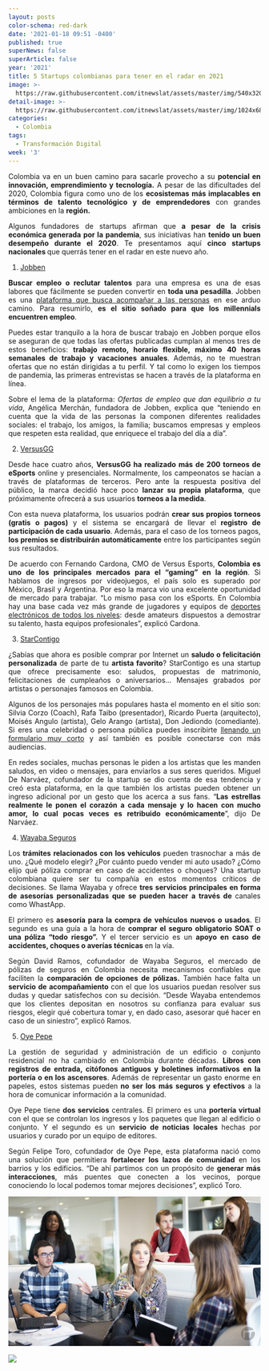 ```yaml
---
layout: posts
color-schema: red-dark
date: '2021-01-18 09:51 -0400'
published: true
superNews: false
superArticle: false
year: '2021'
title: 5 Startups colombianas para tener en el radar en 2021
image: >-
  https://raw.githubusercontent.com/itnewslat/assets/master/img/540x320/Jovenes-emprendimiento-p.jpg
detail-image: >-
  https://raw.githubusercontent.com/itnewslat/assets/master/img/1024x680/Jovenes-emprendimiento-g.jpg
categories:
  - Colombia
tags:
  - Transformación Digital
week: '3'
---
```

<p style="text-align: justify;">Colombia va en un buen camino para sacarle provecho a su <strong>potencial en innovación, emprendimiento y tecnología.</strong> A pesar de las dificultades del 2020, Colombia figura como uno de los <strong>ecosistemas más implacables en términos de talento tecnológico y de emprendedores</strong> con grandes ambiciones en la <strong>región.</strong></p>
<p style="text-align: justify;">Algunos fundadores de startups afirman que<strong> a pesar de la crisis económica generada por la pandemia</strong>, sus iniciativas han <strong>tenido un buen desempeño durante el 2020</strong>. Te presentamos aquí <strong>cinco startups nacionales </strong>que querrás tener en el radar en este nuevo año.</p>

<ol style="text-align: justify;">
	<li><a href="http://jobben.co">Jobben</a></li>
</ol>
<p style="text-align: justify;"><strong>Buscar empleo o reclutar talentos</strong> para una empresa es una de esas labores que fácilmente se pueden convertir en <strong>toda una pesadilla</strong>. Jobben es una <a href="http://jobben.co">plataforma que busca acompañar a las personas</a> en ese arduo camino. Para resumirlo, <strong>es el sitio soñado para que los millennials encuentren empleo</strong>.</p>
<p style="text-align: justify;">Puedes estar tranquilo a la hora de buscar trabajo en Jobben porque ellos se aseguran de que todas las ofertas publicadas cumplan al menos tres de estos beneficios: <strong>trabajo remoto, horario flexible, máximo 40 horas semanales de trabajo y vacaciones anuales</strong>. Además, no te muestran ofertas que no están dirigidas a tu perfil. Y tal como lo exigen los tiempos de pandemia, las primeras entrevistas se hacen a través de la plataforma en línea.</p>
<p style="text-align: justify;">Sobre el lema de la plataforma: <em>Ofertas de empleo que dan equilibrio a tu vida</em>, Angélica Merchán, fundadora de Jobben, explica que “teniendo en cuenta que la vida de las personas la componen diferentes realidades sociales: el trabajo, los amigos, la familia; buscamos empresas y empleos que respeten esta realidad, que enriquece el trabajo del día a día”.</p>

<ol style="text-align: justify;" start="2">
	<li> <a href="http://versusgg.com">VersusGG</a></li>
</ol>
<p style="text-align: justify;">Desde hace cuatro años, <strong>VersusGG ha realizado más de 200 torneos de eSports</strong> online y presenciales. Normalmente, los campeonatos se hacían a través de plataformas de terceros. Pero ante la respuesta positiva del público, la marca decidió hace poco <strong>lanzar su propia plataforma</strong>, que próximamente ofrecerá a sus usuarios <strong>torneos a la medida</strong>.</p>
<p style="text-align: justify;">Con esta nueva plataforma, los usuarios podrán <strong>crear sus propios torneos (gratis o pagos)</strong> y el sistema se encargará de llevar el<strong> registro de participación de cada usuario</strong>. Además, para el caso de los torneos pagos,<strong> los premios se distribuirán automáticamente</strong> entre los participantes según sus resultados.</p>
<p style="text-align: justify;">De acuerdo con Fernando Cardona, CMO de Versus Esports, <strong>Colombia es uno de los principales mercados para el “gaming” en la región</strong>. Si hablamos de ingresos por videojuegos, el país solo es superado por México, Brasil y Argentina. Por eso la marca vio una excelente oportunidad de mercado para trabajar. “Lo mismo pasa con los eSports. En Colombia hay una base cada vez más grande de jugadores y equipos de <a href="http://versusgg.com">deportes electrónicos de todos los niveles</a>: desde amateurs dispuestos a demostrar su talento, hasta equipos profesionales”, explicó Cardona.</p>

<ol style="text-align: justify;" start="3">
	<li><a href="http://starcontigo.com">StarContigo</a></li>
</ol>
<p style="text-align: justify;">¿Sabías que ahora es posible comprar por Internet un <strong>saludo o felicitación personalizada</strong> de parte de tu <strong>artista favorito</strong>? StarContigo es una startup que ofrece precisamente eso: saludos, propuestas de matrimonio, felicitaciones de cumpleaños o aniversarios… Mensajes grabados por artistas o personajes famosos en Colombia.</p>
<p style="text-align: justify;">Algunos de los personajes más populares hasta el momento en el sitio son: Silvia Corzo (Coach), Rafa Taibo (presentador), Ricardo Puerta (arquitecto), Moisés Angulo (artista), Gelo Arango (artista), Don Jediondo (comediante). Si eres una celebridad o persona pública puedes inscribirte <a href="http://starcontigo.com">llenando un formulario muy corto</a> y así también es posible conectarse con más audiencias.</p>
<p style="text-align: justify;">En redes sociales, muchas personas le piden a los artistas que les manden saludos, en video o mensajes, para enviarlos a sus seres queridos. Miguel De Narváez, cofundador de la startup se dio cuenta de esa tendencia y creó esta plataforma, en la que también los artistas pueden obtener un ingreso adicional por un gesto que los acerca a sus fans. “<strong>Las estrellas realmente le ponen el corazón a cada mensaje y lo hacen con mucho amor, lo cual pocas veces es retribuido económicamente</strong>”, dijo De Narváez.</p>

<ol style="text-align: justify;" start="4">
	<li><a href="http://wayaba.co">Wayaba Seguros</a></li>
</ol>
<p style="text-align: justify;">Los<strong> trámites relacionados con los vehículos</strong> pueden trasnochar a más de uno. ¿Qué modelo elegir? ¿Por cuánto puedo vender mi auto usado? ¿Cómo elijo qué póliza comprar en caso de accidentes o choques? Una startup colombiana quiere ser tu compañía en estos momentos críticos de decisiones. Se llama Wayaba y ofrece <strong>tres servicios principales en forma de asesorías personalizadas que se pueden hacer a través de </strong>canales como WhastApp.</p>
<p style="text-align: justify;">El primero es<strong> asesoría para la compra de vehículos nuevos o usados</strong>. El segundo es una guía a la hora de <strong>comprar el seguro obligatorio SOAT o una póliza “todo riesgo”.</strong> Y el tercer servicio es un <strong>apoyo en caso de accidentes, choques o averías técnicas </strong>en la vía.</p>
<p style="text-align: justify;">Según David Ramos, cofundador de Wayaba Seguros, el mercado de pólizas de seguros en Colombia necesita mecanismos confiables que faciliten la <strong>comparación de opciones de pólizas.</strong> También hace falta un <strong>servicio de acompañamiento </strong>con el que los usuarios puedan resolver sus dudas y quedar satisfechos con su decisión. “Desde Wayaba entendemos que los clientes depositan en nosotros su confianza para evaluar sus riesgos, elegir qué cobertura tomar y, en dado caso, asesorar qué hacer en caso de un siniestro”, explicó Ramos.</p>

<ol style="text-align: justify;" start="5">
	<li><a href="http://oyepepe.com">Oye Pepe</a></li>
</ol>
<p style="text-align: justify;">La gestión de seguridad y administración de un edificio o conjunto residencial no ha cambiado en Colombia durante décadas. <strong>Libros con registros de entrada, citófonos antiguos y boletines informativos en la portería o en los ascensores</strong>. Además de representar un gasto enorme en papeles, estos sistemas pueden<strong> no ser los más seguros y efectivos</strong> a la hora de comunicar información a la comunidad.</p>
<p style="text-align: justify;">Oye Pepe tiene <strong>dos servicios</strong> centrales. El primero es una <strong>portería virtual </strong>con el que se controlan los ingresos y los paquetes que llegan al edificio o conjunto. Y el segundo es un <strong>servicio de noticias locales </strong>hechas por usuarios y curado por un equipo de editores.</p>
<p style="text-align: justify;">Según Felipe Toro, cofundador de Oye Pepe, esta plataforma nació como una solución que permitiera <strong>fortalecer los lazos de comunidad </strong>en los barrios y los edificios. “De ahí partimos con un propósito de <strong>generar más interacciones</strong>, más puentes que conecten a los vecinos, porque conociendo lo local podemos tomar mejores decisiones”, explicó Toro.</p>

![](https://raw.githubusercontent.com/itnewslat/assets/master/img/540x320/Jovenes-emprendimiento-p.jpg)

<img src="https://tracker.metricool.com/c3po.jpg?hash=56f88a41e39ab42c063cc51676587a04"/>